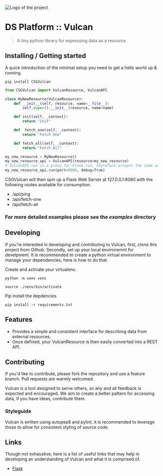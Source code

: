 ![Logo of the project](https://raw.githubusercontent.com/jehna/readme-best-practices/master/sample-logo.png)

# DS Platform :: Vulcan

> A tiny python library for expressing data as a resource.

## Installing / Getting started

A quick introduction of the minimal setup you need to get a hello world up &
running.

```shell
pip install CSGVulcan
```

```python
from CSGVulcan import VulcanResource, VulcanAPI

class MyNewResource(VulcanResource):
    def __init__(self, resource, name=__file__):
        self.super().__init__(resource, name=name)

    def init(self, _context):
        return "Init"

    def  fetch_one(self, _context):
        return "Fetch One"

    def fetch_all(self, _context):
        return "Fetch All"

my_new_resource = MyNewResource()
my_new_resource_api = VulcanAPI(resource=my_new_resource)
# VulcanAPI.run is a proxy for Flask.run, therefore accepts the same arguments
my_new_resource_api.run(port=8080, debug=True)
```

CSGVulcan will then spin up a Flask Web Server at 127.0.0.1:8080
with the following routes available for consumption.

- /api/ping
- /api/fetch-one
- /api/fetch-all

### For more detailed examples please see the _examples_ directory

## Developing

If you're interested in developing and contributing to Vulcan, first, clone this project
from Github. Secondly, set up your local environemnt for develpment. It is recommended to
create a python virtual environment to manage your dependencies, here is how to do
that.

Create and activate your virtualenv.

```shell
python -m venv venv
```

```shell
source ./venv/bin/activate
```

Pip install the depdencies

```shell
pip install -r requirements.txt
```

## Features

- Provides a simple and consistent interface for describing data from external resources.
- Once defined, your VulcanResource is then easily converted into a REST API.

## Contributing

If you'd like to contribute, please fork the repository and use a feature
branch. Pull requests are warmly welcomed.

Vulcan is a tool designed to serve others, so any and all feedback is expected and
encouraged. We aim to create a better pattern for accessing data, if you have ideas, contribute them.

### Styleguide

Vulcan is written using autopep8 and pylint, it is recommended to leverage those to allow
for consistent styling of source code.

## Links

Though not exhaustive, here is a list of useful links that may help in developing an understanding of Vulcan and what it is comprised of.

- [Flask](http://flask.pocoo.org/)

